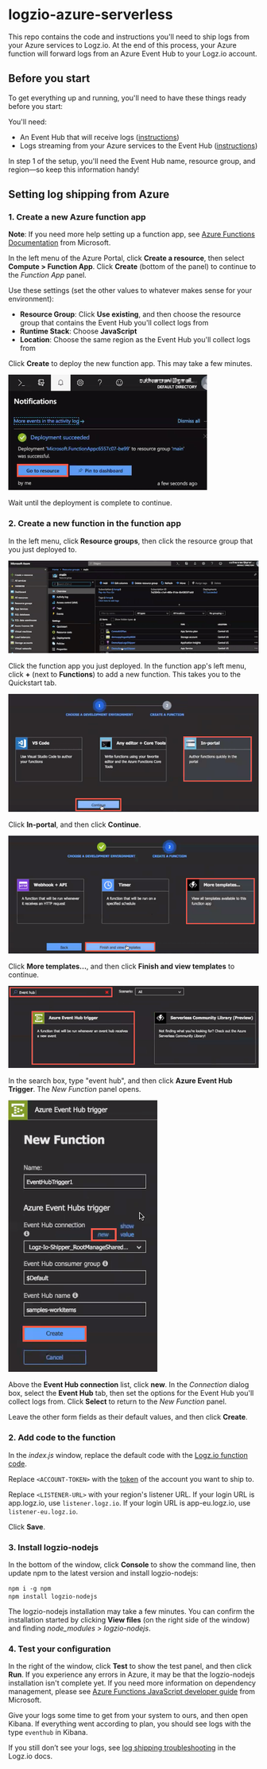 # logzio-azure-serverless
This repo contains the code and instructions you'll need to ship logs from your Azure services to Logz.io.
At the end of this process, your Azure function will forward logs from an Azure Event Hub to your Logz.io account.

## Before you start

To get everything up and running, you'll need to have these things ready before you start:

You'll need:
* An Event Hub that will receive logs
  ([instructions](https://docs.microsoft.com/en-us/azure/event-hubs/))
* Logs streaming from your Azure services to the Event Hub
  ([instructions](https://docs.microsoft.com/en-us/azure/monitoring-and-diagnostics/monitor-stream-monitoring-data-event-hubs))

In step 1 of the setup, you'll need the Event Hub name, resource group, and region—so keep this information handy!

## Setting log shipping from Azure

### 1. Create a new Azure function app

**Note**: If you need more help setting up a function app, see [Azure Functions Documentation](https://docs.microsoft.com/en-us/azure/azure-functions/) from Microsoft.

In the left menu of the Azure Portal, click **Create a resource**, then select **Compute > Function App**.
Click **Create** (bottom of the panel) to continue to the _Function App_ panel.

Use these settings (set the other values to whatever makes sense for your environment):
* **Resource Group**: Click **Use existing**, and then choose the resource group that contains the Event Hub you'll collect logs from
* **Runtime Stack**: Choose **JavaScript**
* **Location**: Choose the same region as the Event Hub you'll collect logs from

Click **Create** to deploy the new function app. This may take a few minutes.

![Notifications: Deployment Succeeded](img/notifications--go-to-resource.png)

Wait until the deployment is complete to continue.

### 2. Create a new function in the function app

In the left menu, click **Resource groups**, then click the resource group that you just deployed to.

![Azure resource groups](img/resource-groups-overview.png)

Click the function app you just deployed.
In the function app's left menu, click **+** (next to **Functions**) to add a new function.
This takes you to the Quickstart tab.

![Azure function Quickstart tab](img/function-quickstart.png)

Click **In-portal**, and then click **Continue**.

![Azure function Quickstart tab, step 2](img/function-quickstart-step-2.png)

Click **More templates...**, and then click **Finish and view templates** to continue.

![Event Hub Trigger](img/event-hub-trigger.png)

In the search box, type "event hub", and then click **Azure Event Hub Trigger**.
The _New Function_ panel opens.

![New Function panel](img/new-function-panel.png)

Above the **Event Hub connection** list, click **new**.
In the _Connection_ dialog box, select the **Event Hub** tab, then set the options for the Event Hub you'll collect logs from.
Click **Select** to return to the _New Function_ panel.

Leave the other form fields as their default values, and then click **Create**.

### 2. Add code to the function

In the _index.js_ window, replace the default code with the [Logz.io function code](lib/index.js).

Replace `<ACCOUNT-TOKEN>` with the [token](https://app.logz.io/#/dashboard/settings/general) of the account you want to ship to.

Replace `<LISTENER-URL>` with your region's listener URL. If your login URL is app.logz.io, use `listener.logz.io`. If your login URL is app-eu.logz.io, use `listener-eu.logz.io`.

Click **Save**.

### 3. Install logzio-nodejs

In the bottom of the window, click **Console** to show the command line, then update npm to the latest version and install logzio-nodejs:

```pwsh
npm i -g npm
npm install logzio-nodejs
```

The logzio-nodejs installation may take a few minutes.
You can confirm the installation started by clicking **View files** (on the right side of the window) and finding _node_modules > logzio-nodejs_.

### 4. Test your configuration

In the right of the window, click **Test** to show the test panel, and then click **Run**.
If you experience any errors in Azure, it may be that the logzio-nodejs installation isn't complete yet.
If you need more information on dependency management, please see [Azure Functions JavaScript developer guide](https://docs.microsoft.com/en-us/azure/azure-functions/functions-reference-node#dependency-management) from Microsoft.

Give your logs some time to get from your system to ours, and then open Kibana.
If everything went according to plan, you should see logs with the type `eventhub` in Kibana.

If you still don’t see your logs, see [log shipping troubleshooting](https://docs.logz.io/user-guide/log-shipping/log-shipping-troubleshooting.html) in the Logz.io docs.